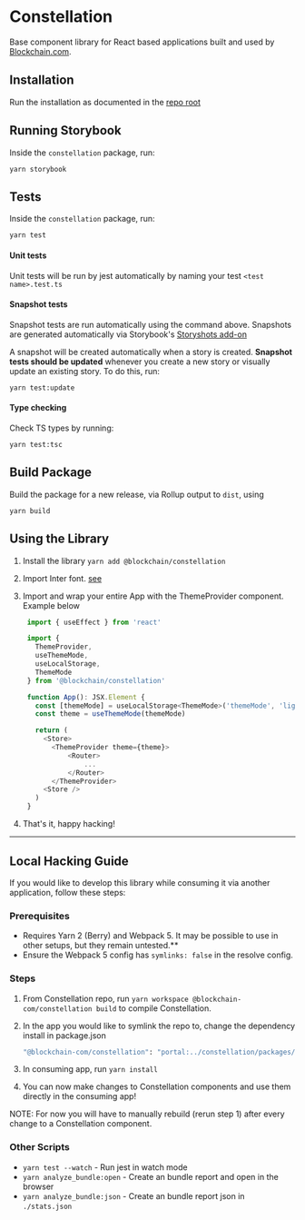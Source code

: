 # Constellation

Base component library for React based applications built and used by [Blockchain.com](blockchain.com).

## Installation

Run the installation as documented in the [repo root](../../)

## Running Storybook

Inside the `constellation` package, run:

`yarn storybook`

## Tests

Inside the `constellation` package, run:

`yarn test`

#### Unit tests

Unit tests will be run by jest automatically by naming your test `<test name>.test.ts`

#### Snapshot tests

Snapshot tests are run automatically using the command above. Snapshots are generated automatically via Storybook's [Storyshots add-on](https://storybook.js.org/addons/@storybook/addon-storyshots)

A snapshot will be created automatically when a story is created. **Snapshot tests should be updated** whenever you create a new story or visually update an existing story. To do this, run:

`yarn test:update`

#### Type checking

Check TS types by running:

`yarn test:tsc`

## Build Package

Build the package for a new release, via Rollup output to `dist`, using

`yarn build`

## Using the Library

1. Install the library `yarn add @blockchain/constellation`
2. Import Inter font. [see](/docs/fonts/index.md)
3. Import and wrap your entire App with the ThemeProvider component. Example below

   ```js
    import { useEffect } from 'react'

    import {
      ThemeProvider,
      useThemeMode,
      useLocalStorage,
      ThemeMode
    } from '@blockchain/constellation'

    function App(): JSX.Element {
      const [themeMode] = useLocalStorage<ThemeMode>('themeMode', 'light')
      const theme = useThemeMode(themeMode)

      return (
        <Store>
          <ThemeProvider theme={theme}>
              <Router>
                  ...
              </Router>
          </ThemeProvider>
        <Store />
      )
    }
   ```

4. That's it, happy hacking!

---

## Local Hacking Guide

If you would like to develop this library while consuming it via another application, follow these steps:

### Prerequisites

- Requires Yarn 2 (Berry) and Webpack 5. It may be possible to use in other setups, but they remain untested.\*\*
- Ensure the Webpack 5 config has `symlinks: false` in the resolve config.

### Steps

1. From Constellation repo, run `yarn workspace @blockchain-com/constellation build` to compile Constellation.
2. In the app you would like to symlink the repo to, change the dependency install in package.json

   ```sh
   "@blockchain-com/constellation": "portal:../constellation/packages/constellation", // relative path may be different!
   ```

3. In consuming app, run `yarn install`
4. You can now make changes to Constellation components and use them directly in the consuming app!

NOTE: For now you will have to manually rebuild (rerun step 1) after every change to a Constellation component.

### Other Scripts

- `yarn test --watch` - Run jest in watch mode
- `yarn analyze_bundle:open` - Create an bundle report and open in the browser
- `yarn analyze_bundle:json` - Create an bundle report json in `./stats.json`
